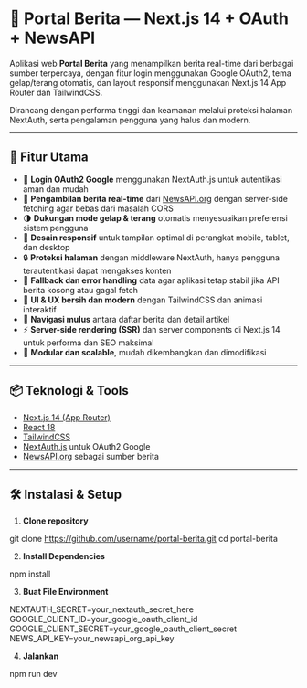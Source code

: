 # 📰 Portal Berita — Next.js 14 + OAuth + NewsAPI

Aplikasi web **Portal Berita** yang menampilkan berita real-time dari berbagai sumber terpercaya, dengan fitur login menggunakan Google OAuth2, tema gelap/terang otomatis, dan layout responsif menggunakan Next.js 14 App Router dan TailwindCSS.  

Dirancang dengan performa tinggi dan keamanan melalui proteksi halaman NextAuth, serta pengalaman pengguna yang halus dan modern.

---

## 🚀 Fitur Utama

- 🔐 **Login OAuth2 Google** menggunakan NextAuth.js untuk autentikasi aman dan mudah
- 📰 **Pengambilan berita real-time** dari [NewsAPI.org](https://newsapi.org) dengan server-side fetching agar bebas dari masalah CORS
- 🌗 **Dukungan mode gelap & terang** otomatis menyesuaikan preferensi sistem pengguna
- 📱 **Desain responsif** untuk tampilan optimal di perangkat mobile, tablet, dan desktop
- 🔒 **Proteksi halaman** dengan middleware NextAuth, hanya pengguna terautentikasi dapat mengakses konten
- 🧠 **Fallback dan error handling** data agar aplikasi tetap stabil jika API berita kosong atau gagal fetch
- 🧼 **UI & UX bersih dan modern** dengan TailwindCSS dan animasi interaktif
- 🧭 **Navigasi mulus** antara daftar berita dan detail artikel
- ⚡ **Server-side rendering (SSR)** dan server components di Next.js 14 untuk performa dan SEO maksimal
- 🧩 **Modular dan scalable**, mudah dikembangkan dan dimodifikasi

---

## 📦 Teknologi & Tools

- [Next.js 14 (App Router)](https://nextjs.org/docs/app)
- [React 18](https://reactjs.org/)
- [TailwindCSS](https://tailwindcss.com/)
- [NextAuth.js](https://next-auth.js.org/) untuk OAuth2 Google
- [NewsAPI.org](https://newsapi.org) sebagai sumber berita

---

## 🛠️ Instalasi & Setup

1. **Clone repository**

git clone https://github.com/username/portal-berita.git
cd portal-berita

2. **Install Dependencies**

npm install

3. **Buat File Environment**

NEXTAUTH_SECRET=your_nextauth_secret_here
GOOGLE_CLIENT_ID=your_google_oauth_client_id
GOOGLE_CLIENT_SECRET=your_google_oauth_client_secret
NEWS_API_KEY=your_newsapi_org_api_key

4. **Jalankan**

npm run dev
